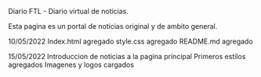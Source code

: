 Diario FTL - Diario virtual de noticias.

Esta pagina es un portal de noticias original y de ambito general.

10/05/2022
Index.html agregado
style.css agregado
README.md agregado

15/05/2022
Introduccion de noticias a la pagina principal
Primeros estilos agregados
Imagenes y logos cargados
